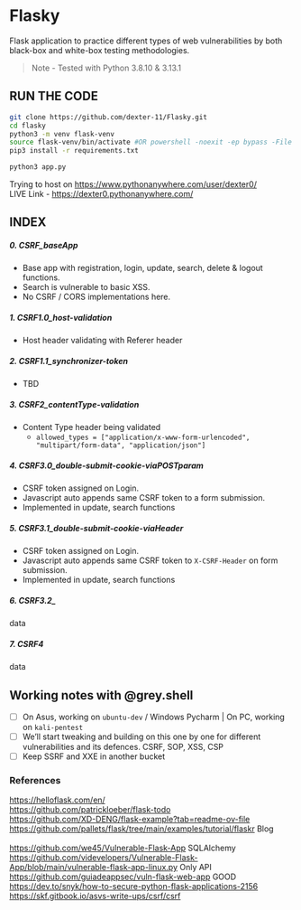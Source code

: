 # Flasky
Flask application to practice different types of web vulnerabilities by both black-box and white-box testing methodologies.

> Note - Tested with Python 3.8.10 & 3.13.1

## RUN THE CODE
```bash
git clone https://github.com/dexter-11/Flasky.git
cd flasky
python3 -m venv flask-venv
source flask-venv/bin/activate #OR powershell -noexit -ep bypass -File .\flasky-venv\Scripts\Activate.ps1
pip3 install -r requirements.txt

python3 app.py
```

Trying to host on https://www.pythonanywhere.com/user/dexter0/ <br>
LIVE Link - https://dexter0.pythonanywhere.com/

## INDEX

##### 0. CSRF_baseApp
- Base app with registration, login, update, search, delete & logout functions.
- Search is vulnerable to basic XSS.
- No CSRF / CORS implementations here.
##### 1. CSRF1.0_host-validation
- Host header validating with Referer header
##### 2. CSRF1.1_synchronizer-token
- TBD
##### 3. CSRF2_contentType-validation
- Content Type header being validated
  - `allowed_types = ["application/x-www-form-urlencoded", "multipart/form-data", "application/json"]`
##### 4. CSRF3.0_double-submit-cookie-viaPOSTparam
- CSRF token assigned on Login.
- Javascript auto appends same CSRF token to a form submission.
- Implemented in update, search functions
##### 5. CSRF3.1_double-submit-cookie-viaHeader
- CSRF token assigned on Login.
- Javascript auto appends same CSRF token to `X-CSRF-Header` on form submission.
- Implemented in update, search functions
##### 6. CSRF3.2_
data
##### 7. CSRF4
data


## Working notes with @grey.shell
- [ ] On Asus, working on `ubuntu-dev` / Windows Pycharm | On PC, working on `kali-pentest`
- [ ] We’ll start tweaking and building on this one by one for different vulnerabilities and its defences.
CSRF, SOP, XSS, CSP
- [ ] Keep SSRF and XXE in another bucket

### References
https://helloflask.com/en/ <br>
https://github.com/patrickloeber/flask-todo  <br>
https://github.com/XD-DENG/flask-example?tab=readme-ov-file  <br>
https://github.com/pallets/flask/tree/main/examples/tutorial/flaskr Blog <br>
 <br>
https://github.com/we45/Vulnerable-Flask-App  SQLAlchemy <br>
https://github.com/videvelopers/Vulnerable-Flask-App/blob/main/vulnerable-flask-app-linux.py Only API <br>
https://github.com/guiadeappsec/vuln-flask-web-app GOOD <br>
https://dev.to/snyk/how-to-secure-python-flask-applications-2156  <br>
https://skf.gitbook.io/asvs-write-ups/csrf/csrf <br>
